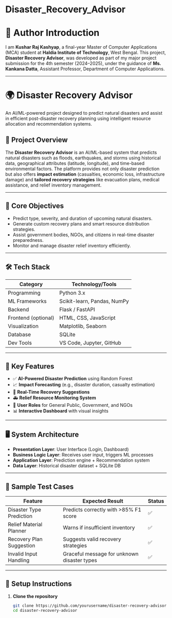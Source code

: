 ﻿# Disaster_Recovery_Advisor
 # 👋 Author Introduction

I am **Kushar Raj Kashyap**, a final-year Master of Computer Applications (MCA) student at **Haldia Institute of Technology**, West Bengal. This project, **Disaster Recovery Advisor**, was developed as part of my major project submission for the 4th semester (2024–2025), under the guidance of **Ms. Kankana Datta**, Assistant Professor, Department of Computer Applications.

---

# 🌍 Disaster Recovery Advisor

An AI/ML-powered project designed to predict natural disasters and assist in efficient post-disaster recovery planning using intelligent resource allocation and recommendation systems.

## 📌 Project Overview

The **Disaster Recovery Advisor** is an AI/ML-based system that predicts natural disasters such as floods, earthquakes, and storms using historical data, geographical attributes (latitude, longitude), and time-based environmental factors. The platform provides not only disaster prediction but also offers **impact estimation** (casualties, economic loss, infrastructure damage) and **tailored recovery strategies** like evacuation plans, medical assistance, and relief inventory management.

---

## 🎯 Core Objectives

- Predict type, severity, and duration of upcoming natural disasters.
- Generate custom recovery plans and smart resource distribution strategies.
- Assist government bodies, NGOs, and citizens in real-time disaster preparedness.
- Monitor and manage disaster relief inventory efficiently.

---

## 🛠️ Tech Stack

| Category            | Technology/Tools                     |
|---------------------|--------------------------------------|
| Programming         | Python 3.x                           |
| ML Frameworks       | Scikit-learn, Pandas, NumPy          |
| Backend             | Flask / FastAPI                      |
| Frontend (optional) | HTML, CSS, JavaScript                |
| Visualization       | Matplotlib, Seaborn                  |
| Database            | SQLite                               |
| Dev Tools           | VS Code, Jupyter, GitHub             |

---

## 🧠 Key Features

- ✅ **AI-Powered Disaster Prediction** using Random Forest
- 📈 **Impact Forecasting** (e.g., disaster duration, casualty estimation)
- 🚨 **Real-Time Recovery Suggestions**
- 🚑 **Relief Resource Monitoring System**
- 🧾 **User Roles** for General Public, Government, and NGOs
- 📊 **Interactive Dashboard** with visual insights

---

## 🖥️ System Architecture

- **Presentation Layer**: User Interface (Login, Dashboard)
- **Business Logic Layer**: Receives user input, triggers ML processes
- **Application Layer**: Prediction engine + Recommendation system
- **Data Layer**: Historical disaster dataset + SQLite DB

---

## 🧪 Sample Test Cases

| Feature                  | Expected Result                            | Status |
|--------------------------|---------------------------------------------|--------|
| Disaster Type Prediction | Predicts correctly with >85% F1 score       | ✅     |
| Relief Material Planner  | Warns if insufficient inventory             | ✅     |
| Recovery Plan Suggestion | Suggests valid recovery strategies          | ✅     |
| Invalid Input Handling   | Graceful message for unknown disaster types | ✅     |

---

## 🚀 Setup Instructions

1. **Clone the repository**
   ```bash
   git clone https://github.com/yourusername/disaster-recovery-advisor.git
   cd disaster-recovery-advisor
